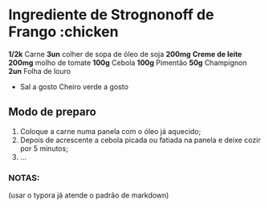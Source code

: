 # Ingrediente de Strognonoff de Frango :chicken
**1/2k** Carne
**3un** colher de sopa de óleo de soja
**200mg** __Creme de leite__
**200mg** molho de tomate
**100g** Cebola
**100g** Pimentão
**50g** Champignon
**2un** Folha de louro
 - Sal a gosto
Cheiro verde a gosto

## Modo de preparo
1. Coloque a carne numa panela com o óleo já aquecido;
2. Depois de acrescente a cebola picada ou fatiada na 
	panela e deixe cozir por 5 minutos;
3. ...

### NOTAS:
(usar o typora já atende o padrão de markdown)